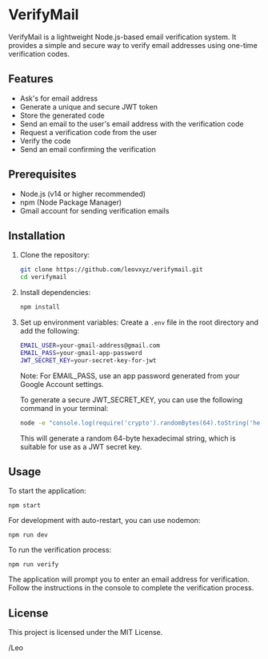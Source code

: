 # VerifyMail

VerifyMail is a lightweight Node.js-based email verification system. It provides a simple and secure way to verify email addresses using one-time verification codes.

## Features

- Ask's for email address
- Generate a unique and secure JWT token
- Store the generated code
- Send an email to the user's email address with the verification code
- Request a verification code from the user
- Verify the code
- Send an email confirming the verification 

## Prerequisites

- Node.js (v14 or higher recommended)
- npm (Node Package Manager)
- Gmail account for sending verification emails

## Installation

1. Clone the repository:
   ```bash
   git clone https://github.com/leovxyz/verifymail.git
   cd verifymail
   ```

2. Install dependencies:
   ```bash
   npm install
   ```

3. Set up environment variables:
   Create a `.env` file in the root directory and add the following:
   ```bash
   EMAIL_USER=your-gmail-address@gmail.com
   EMAIL_PASS=your-gmail-app-password
   JWT_SECRET_KEY=your-secret-key-for-jwt
   ```

   Note: For EMAIL_PASS, use an app password generated from your Google Account settings.

   To generate a secure JWT_SECRET_KEY, you can use the following command in your terminal:

   ```bash
   node -e "console.log(require('crypto').randomBytes(64).toString('hex'))"
   ```

   This will generate a random 64-byte hexadecimal string, which is suitable for use as a JWT secret key.

## Usage

To start the application:

```
npm start
```

For development with auto-restart, you can use nodemon:

```
npm run dev
```

To run the verification process:

```
npm run verify
```

The application will prompt you to enter an email address for verification. Follow the instructions in the console to complete the verification process.

## License

This project is licensed under the MIT License.

/Leo

